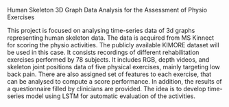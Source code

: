 Human Skeleton 3D Graph Data Analysis for the Assessment of Physio Exercises


This project is focused on analysing time-series data of 3d graphs representing human skeleton data.
The data is acquired from MS Kinnect for scoring the physio activities. 
The publicly available KIMORE dataset will be used in this case. 
It consists recordings of different rehabilitation exercises performed by 78 subjects. 
It includes RGB, depth videos, and skeleton joint positions data of five physical exercises, mainly targeting low back pain. 
There are also assigned set of features to each exercise, that can be analysed to compute a score performance. 
In addition, the results of a questionnaire filled by clinicians are provided. 
The idea is to develop time-series model using LSTM for automatic evaluation of the activities.
